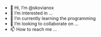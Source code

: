 - 👋 Hi, I’m @skovianox
- 👀 I’m interested in ...
- 🌱 I’m currently learning the programming
- 💞️ I’m looking to collaborate on ...
- 📫 How to reach me ...

<!---
skovianox/skovianox is a ✨ special ✨ repository because its `README.md` (this file) appears on your GitHub profile.
You can click the Preview link to take a look at your changes.
--->
